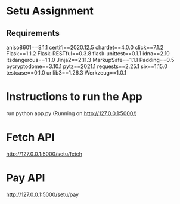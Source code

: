 # Setu Assignment

## Requirements

aniso8601==8.1.1
certifi==2020.12.5
chardet==4.0.0
click==7.1.2
Flask==1.1.2
Flask-RESTful==0.3.8
flask-unittest==0.1.1
idna==2.10
itsdangerous==1.1.0
Jinja2==2.11.3
MarkupSafe==1.1.1
Padding==0.5
pycryptodome==3.10.1
pytz==2021.1
requests==2.25.1
six==1.15.0
testcase==0.1.0
urllib3==1.26.3
Werkzeug==1.0.1


# Instructions to run the App

run python app.py (Running on http://127.0.0.1:5000/)

# Fetch API
http://127.0.0.1:5000/setu/fetch

# Pay API
http://127.0.0.1:5000/setu/pay
